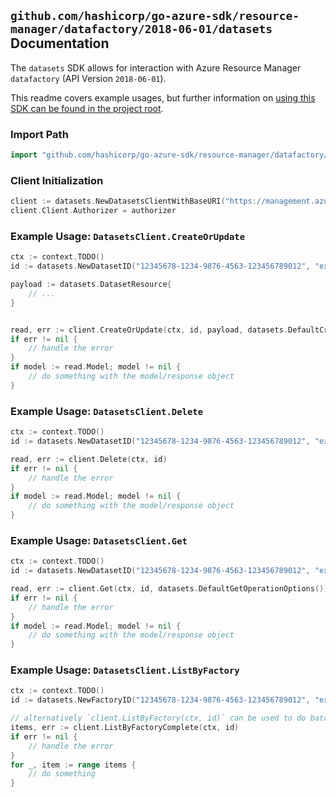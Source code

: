 
## `github.com/hashicorp/go-azure-sdk/resource-manager/datafactory/2018-06-01/datasets` Documentation

The `datasets` SDK allows for interaction with Azure Resource Manager `datafactory` (API Version `2018-06-01`).

This readme covers example usages, but further information on [using this SDK can be found in the project root](https://github.com/hashicorp/go-azure-sdk/tree/main/docs).

### Import Path

```go
import "github.com/hashicorp/go-azure-sdk/resource-manager/datafactory/2018-06-01/datasets"
```


### Client Initialization

```go
client := datasets.NewDatasetsClientWithBaseURI("https://management.azure.com")
client.Client.Authorizer = authorizer
```


### Example Usage: `DatasetsClient.CreateOrUpdate`

```go
ctx := context.TODO()
id := datasets.NewDatasetID("12345678-1234-9876-4563-123456789012", "example-resource-group", "factoryValue", "datasetValue")

payload := datasets.DatasetResource{
	// ...
}


read, err := client.CreateOrUpdate(ctx, id, payload, datasets.DefaultCreateOrUpdateOperationOptions())
if err != nil {
	// handle the error
}
if model := read.Model; model != nil {
	// do something with the model/response object
}
```


### Example Usage: `DatasetsClient.Delete`

```go
ctx := context.TODO()
id := datasets.NewDatasetID("12345678-1234-9876-4563-123456789012", "example-resource-group", "factoryValue", "datasetValue")

read, err := client.Delete(ctx, id)
if err != nil {
	// handle the error
}
if model := read.Model; model != nil {
	// do something with the model/response object
}
```


### Example Usage: `DatasetsClient.Get`

```go
ctx := context.TODO()
id := datasets.NewDatasetID("12345678-1234-9876-4563-123456789012", "example-resource-group", "factoryValue", "datasetValue")

read, err := client.Get(ctx, id, datasets.DefaultGetOperationOptions())
if err != nil {
	// handle the error
}
if model := read.Model; model != nil {
	// do something with the model/response object
}
```


### Example Usage: `DatasetsClient.ListByFactory`

```go
ctx := context.TODO()
id := datasets.NewFactoryID("12345678-1234-9876-4563-123456789012", "example-resource-group", "factoryValue")

// alternatively `client.ListByFactory(ctx, id)` can be used to do batched pagination
items, err := client.ListByFactoryComplete(ctx, id)
if err != nil {
	// handle the error
}
for _, item := range items {
	// do something
}
```

